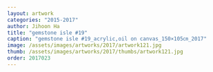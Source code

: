 ```yaml
---
layout: artwork
categories: "2015-2017"
author: Jihoon Ha
title: "gemstone isle #19"
caption: "gemstone isle #19_acrylic,oil on canvas_150×105㎝_2017"
image: /assets/images/artworks/2017/artwork121.jpg
thumb: /assets/images/artworks/2017/thumbs/artwork121.jpg
order: 2017023
---
```

